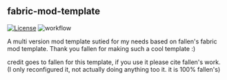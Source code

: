 ## fabric-mod-template

[![License](https://img.shields.io/github/license/JacktheDevel0per/multi-version-FMT.svg)](http://www.gnu.org/licenses/lgpl-3.0.html)
![workflow](https://github.com/JacktheDevel0per/multi-version-FMT/actions/workflows/gradle.yml/badge.svg)


A multi version mod template sutied for my needs based on fallen's fabric mod template.
Thank you fallen for making such a cool template :)

credit goes to fallen for this template, if you use it please cite fallen's work. (I only reconfigured it, not actually doing anything too it. it is 100% fallen's)
